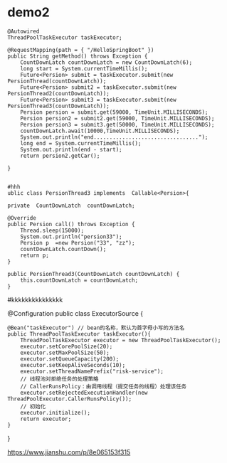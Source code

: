 # demo2
    @Autowired
    ThreadPoolTaskExecutor taskExecutor;

    @RequestMapping(path = { "/HelloSpringBoot" })
    public String getMethod() throws Exception {
        CountDownLatch countDownLatch = new CountDownLatch(6);
        long start = System.currentTimeMillis();
        Future<Persion> submit = taskExecutor.submit(new PersionThread(countDownLatch));
        Future<Persion> submit2 = taskExecutor.submit(new PersionThread2(countDownLatch));
        Future<Persion> submit3 = taskExecutor.submit(new PersionThread3(countDownLatch));
        Persion persion = submit.get(59000, TimeUnit.MILLISECONDS);
        Persion persion2 = submit2.get(59000, TimeUnit.MILLISECONDS);
        Persion persion3 = submit3.get(50000, TimeUnit.MILLISECONDS);
        countDownLatch.await(10000,TimeUnit.MILLISECONDS);
        System.out.println("end.................................");
        long end = System.currentTimeMillis();
        System.out.println(end - start);
        return persion2.getCar();

    }
    
    
    #hhh
    ublic class PersionThread3 implements  Callable<Persion>{

    private  CountDownLatch  countDownLatch;

    @Override
    public Persion call() throws Exception {
        Thread.sleep(15000);
        System.out.println("persion33");
        Persion p  =new Persion("33", "zz");
        countDownLatch.countDown();
        return p;
    }

    public PersionThread3(CountDownLatch countDownLatch) {
        this.countDownLatch = countDownLatch;
    }

#kkkkkkkkkkkkkkk

@Configuration
public class ExecutorSource {

    @Bean("taskExecutor") // bean的名称，默认为首字母小写的方法名
	public ThreadPoolTaskExecutor taskExecutor(){
		ThreadPoolTaskExecutor executor = new ThreadPoolTaskExecutor();
		executor.setCorePoolSize(20);   
		executor.setMaxPoolSize(50);
		executor.setQueueCapacity(200);
		executor.setKeepAliveSeconds(10);
		executor.setThreadNamePrefix("risk-service");		
		// 线程池对拒绝任务的处理策略
        // CallerRunsPolicy：由调用线程（提交任务的线程）处理该任务
		executor.setRejectedExecutionHandler(new ThreadPoolExecutor.CallerRunsPolicy());
		// 初始化
		executor.initialize();
		return executor;
	}   
}

https://www.jianshu.com/p/8e065153f315
